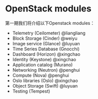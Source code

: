 # OpenStack modules

第一期我们将介绍以下Openstack modules：

* Telemetry (Ceilometer)  @liangliang
* Block Storage (Cinder)  @weiyu
* Image service (Glance)  @luyuan
* Time Series Database (Gnocchi)  
* Dashboard (Horizon)   @xingchao
* Identity (Keystone)   @xingchao
* Application catalog (Murano)
* Networking (Neutron)  @penghui
* Compute (Nova)    @penghui
* Oslo libraries (Oslo)   @xingchao
* Object Storage (Swift)   @luyuan
* Testing (Tempest)    
